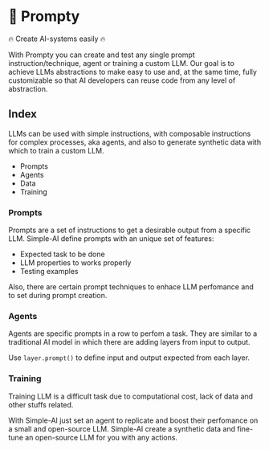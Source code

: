 # 👾 Prompty
🔥 Create AI-systems easily 🔥

With Prompty you can create and test any single prompt instruction/technique, agent or training a custom LLM. Our goal is to achieve LLMs abstractions to make easy to use and, at the same time, fully customizable so that AI developers can reuse code from any level of abstraction.

## Index

LLMs can be used with simple instructions, with composable instructions for complex processes, aka agents, and also to generate synthetic data with which to train a custom LLM.

- Prompts
- Agents
- Data
- Training

### Prompts

Prompts are a set of instructions to get a desirable output from a specific LLM. Simple-AI define prompts with an unique set of features:

- Expected task to be done
- LLM properties to works properly
- Testing examples

Also, there are certain prompt techniques to enhace LLM perfomance and to set during prompt creation.

### Agents

Agents are specific prompts in a row to perfom a task. They are similar to a traditional AI model in which there are adding layers from input to output.

Use ``layer.prompt()`` to define input and output expected from each layer.

### Training

Training LLM is a difficult task due to computational cost, lack of data and other stuffs related. 

With Simple-AI just set an agent to replicate and boost their perfomance on a small and open-source LLM. Simple-AI create a synthetic data and fine-tune an open-source LLM for you with any actions.
